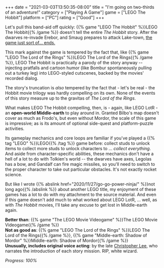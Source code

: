 +++
date = "2021-03-03T13:50:35-08:00"
title = "I'm going on two-thirds of an adventure!"
category = ["Playing A Game"]
game = ["LEGO The Hobbit"]
platform = ["PC"]
rating = ["Good"]
+++

Let's pull this band-aid off quickly: {{% game "LEGO The Hobbit" %}}LEGO The Hobbit{{% /game %}} doesn't tell the entire <i>The Hobbit</i> story.  After the dwarves re-invade Erebor, and Smaug prepares to attack Lake-town, <a href="https://en.wikipedia.org/wiki/Lego_The_Hobbit_(video_game)#Cancelled_The_Battle_of_the_Five_Armies_DLC">the game just sort of... ends.</a>

This mark against the game is tempered by the fact that, like {{% game "LEGO The Lord of the Rings" %}}LEGO The Lord of the Rings{{% /game %}}, LEGO The Hobbit is practically a parody of the story anyway -- injecting pratfalls and cartoon humor (like Bombur spontaneously pulling out a turkey leg) into LEGO-styled cutscenes, backed by the movies' recorded dialog.

The story's truncation is <i>also</i> tempered by the fact that - let's be real - the Hobbit movie trilogy was hardly compelling on its own.  None of the events of this story measure up to the gravitas of <i>The Lord of the Rings</i>.

What makes LEGO The Hobbit compelling, then, is - again, like LEGO LotR - an <b>open-world Middle-earth</b> to play around in.  Granted Bilbo's map doesn't cover as much as Frodo's, but even without Mordor, the scale of this game is impressive; as is its amount of optional side-quest and platform-puzzle activities.

Its gameplay mechanics and core loops are familiar if you've played a {{% tag "LEGO" %}}LEGO{{% /tag %}} game before: collect studs to unlock items to collect more studs to unlock characters to ... <i>collect everything</i>.  And aside from character-specific abilities, these mechanics don't have a hell of a lot to do with Tolkien's world -- the dwarves have axes, Legolas has a bow, and Gandalf can fire magic missiles, so you'll need to switch to the proper character to take out particular obstacles.  It's not exactly rocket science.

But like I wrote {{% abslink href="2020/11/27/go-go-power-ninja/" %}}not long ago{{% /abslink %}} about another LEGO title, my enjoyment of these games has a lot to do with my attachment to the source material.  And even if this game doesn't add much to what worked about LEGO LotR, ... well, as with <i>The Hobbit</i> movies, I'll take any excuse to get lost in Middle-earth again.

<b>Better than</b>: {{% game "The LEGO Movie Videogame" %}}The LEGO Movie Videogame{{% /game %}}  
<b>Not as good as</b>: {{% game "LEGO The Lord of the Rings" %}}LEGO The Lord of the Rings{{% /game %}}, {{% game "Middle-earth: Shadow of Mordor" %}}Middle-earth: Shadow of Mordor{{% /game %}}  
<b>Unusually, includes original voice acting</b>: by the late <a href="https://www.imdb.com/name/nm0000489/">Christopher Lee</a>, who narrates the introduction of each story mission.  RIP, white wizard.

<i>Progress: 100%</i>
